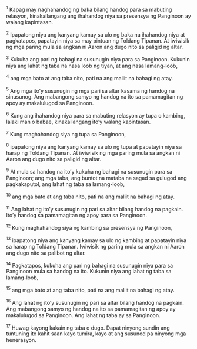 <sup>1</sup>
Kapag may naghahandog ng baka bilang handog para sa mabuting relasyon, kinakailangang ang ihahandog niya sa presensya ng Panginoon ay walang kapintasan. 

<sup>2</sup>
Ipapatong niya ang kanyang kamay sa ulo ng baka na ihahandog niya at pagkatapos, papatayin niya sa may pintuan ng Toldang Tipanan. At iwiwisik ng mga paring mula sa angkan ni Aaron ang dugo nito sa paligid ng altar. 

<sup>3</sup>
Kukuha ang pari ng bahagi na susunugin niya para sa Panginoon. Kukunin niya ang lahat ng taba na nasa loob ng tiyan, at ang nasa lamang-loob, 

<sup>4</sup>
ang mga bato at ang taba nito, pati na ang maliit na bahagi ng atay. 

<sup>5</sup>
Ang mga itoʼy susunugin ng mga pari sa altar kasama ng handog na sinusunog. Ang mabangong samyo ng handog na ito sa pamamagitan ng apoy ay makalulugod sa Panginoon. 

<sup>6</sup>
Kung ang ihahandog niya para sa mabuting relasyon ay tupa o kambing, lalaki man o babae, kinakailangang itoʼy walang kapintasan. 

<sup>7</sup>
Kung maghahandog siya ng tupa sa Panginoon, 

<sup>8</sup>
ipapatong niya ang kanyang kamay sa ulo ng tupa at papatayin niya sa harap ng Toldang Tipanan. At iwiwisik ng mga paring mula sa angkan ni Aaron ang dugo nito sa paligid ng altar. 

<sup>9</sup>
At mula sa handog na itoʼy kukuha ng bahagi na susunugin para sa Panginoon; ang mga taba, ang buntot na mataba na sagad sa gulugod ang pagkakaputol, ang lahat ng taba sa lamang-loob, 

<sup>10</sup>
ang mga bato at ang taba nito, pati na ang maliit na bahagi ng atay. 

<sup>11</sup>
Ang lahat ng itoʼy susunugin ng pari sa altar bilang handog na pagkain. Itoʼy handog sa pamamagitan ng apoy para sa Panginoon. 

<sup>12</sup>
Kung maghahandog siya ng kambing sa presensya ng Panginoon, 

<sup>13</sup>
ipapatong niya ang kanyang kamay sa ulo ng kambing at papatayin niya sa harap ng Toldang Tipanan. Iwiwisik ng paring mula sa angkan ni Aaron ang dugo nito sa palibot ng altar. 

<sup>14</sup>
Pagkatapos, kukuha ang pari ng bahagi na susunugin niya para sa Panginoon mula sa handog na ito. Kukunin niya ang lahat ng taba sa lamang-loob, 

<sup>15</sup>
ang mga bato at ang taba nito, pati na ang maliit na bahagi ng atay. 

<sup>16</sup>
Ang lahat ng itoʼy susunugin ng pari sa altar bilang handog na pagkain. Ang mabangong samyo ng handog na ito sa pamamagitan ng apoy ay makalulugod sa Panginoon. Ang lahat ng taba ay sa Panginoon. 

<sup>17</sup>
Huwag kayong kakain ng taba o dugo. Dapat ninyong sundin ang tuntuning ito kahit saan kayo tumira, kayo at ang susunod pa ninyong mga henerasyon.